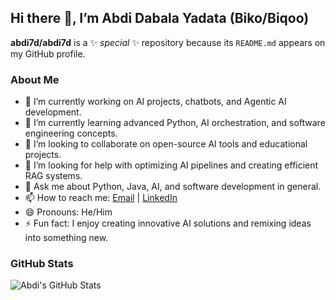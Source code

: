 ## Hi there 👋, I’m Abdi Dabala Yadata (Biko/Biqoo)

**abdi7d/abdi7d** is a ✨ _special_ ✨ repository because its `README.md` appears on my GitHub profile.

### About Me
- 🔭 I’m currently working on AI projects, chatbots, and Agentic AI development.
- 🌱 I’m currently learning advanced Python, AI orchestration, and software engineering concepts.
- 👯 I’m looking to collaborate on open-source AI tools and educational projects.
- 🤔 I’m looking for help with optimizing AI pipelines and creating efficient RAG systems.
- 💬 Ask me about Python, Java, AI, and software development in general.
- 📫 How to reach me: [Email](mailto:your-email@example.com) | [LinkedIn](https://www.linkedin.com/in/your-linkedin)
- 😄 Pronouns: He/Him
- ⚡ Fun fact: I enjoy creating innovative AI solutions and remixing ideas into something new.

### GitHub Stats
![Abdi's GitHub Stats](https://github-readme-stats.vercel.app/api?username=abdi7d&show_icons=true&theme=radical)
